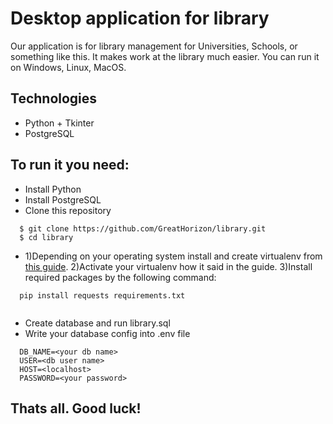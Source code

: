 # Desktop application for library

Our application is for library management for Universities, Schools, or something like this.
It makes work at the library much easier.
You can run it on Windows, Linux, MacOS.

## Technologies
 * Python + Tkinter
 * PostgreSQL

## To run it you need:
- Install Python
- Install PostgreSQL
- Clone this repository
```
  $ git clone https://github.com/GreatHorizon/library.git
  $ cd library
```
- 1)Depending on your operating system install and create virtualenv from [this guide](https://packaging.python.org/guides/installing-using-pip-and-virtual-environments/#creating-a-virtual-environment).
  2)Activate your virtualenv how it said in the guide. 
  3)Install required packages by the following command:
```
  pip install requests requirements.txt
  
```
- Create database and run library.sql
- Write your database config into .env file
```
  DB_NAME=<your db name>
  USER=<db user name>
  HOST=<localhost>
  PASSWORD=<your password>
```
## Thats all. Good luck!
